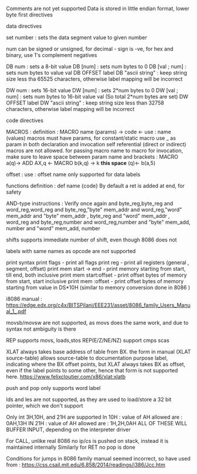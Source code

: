 Comments are not yet supported
Data is stored in little endian format, lower byte first
directives

data directives

set number : sets the data segment value to given number

num can be signed or unsigned, for decimal - sign is -ve, for hex and binary, use 1's complement negatives

DB num : sets a 8-bit value
DB \[num] : sets num bytes to 0
DB \[val ; num] : sets num bytes to value val
DB OFFSET label
DB "ascii string" : keep string size less tha 65525 characters, otherwise label mapping will be incorrect

DW num : sets 16-bit value
DW \[num] : sets 2\*num bytes to 0
DW \[val ; num] : sets num bytes to 16-bit value val (So total 2\*num bytes are set)
DW OFFSET label
DW "ascii string" : keep string size less than 32758 characters, otherwise label mapping will be incorrect

code directives

MACROS :
definition : MACRO name (params) -> code <-
use : name (values)
macros must have params, for constant/static macro use \_ as param in both declaration and invocation
self referential (direct or indirect) macros are not allowed.
for passing macro name to macro for invocation, make sure to leave space between param name and brackets :
MACRO a(q)-> ADD AX,q <- MACRO b(k,q) -> k **this space** (q)<- b(a,5)

offset :
use : offset name
only supported for data labels

functions
definition : def name {code}
By default a ret is added at end, for safety

AND-type instructions : Verify once again
and byte_reg,byte_reg
and word_reg,word_reg
and byte_reg,"byte" mem_addr
and word_reg,"word" mem_addr
and "byte" mem_addr , byte_reg
and "word" mem_addr , word_reg
and byte_reg,number
and word_reg,number
and "byte" mem_add, number
and "word" mem_add, number

shifts supports immediate number of shift, even though 8086 does not

labels with same names as opcode are not supported

print syntax
print flags - print all flags
print reg - print all registers (general , segment, offset)
print mem start -> end - print memory starting from start, till end, both inclusive
print mem start:offset - print offset bytes of memory from start, start inclusive
print mem :offset - print offset bytes of memory starting from value in DS\*10H (similar to memory conversion done in 8086 )

i8086 manual : https://edge.edx.org/c4x/BITSPilani/EEE231/asset/8086_family_Users_Manual_1_.pdf

movsb/movsw are not supported, as movs does the same work, and due to syntax not ambiguity is there

REP supports movs, loads,stos
REP(E/Z/NE/NZ) support cmps scas

XLAT always takes base address of table from BX. the form in manual (XLAT source-table) allows source-table to documentation purpose label, indicating where the BX offset points, but XLAT always takes BX as offset, even if the label points to some other, hence that form is not supported here. https://www.felixcloutier.com/x86/xlat:xlatb

push and pop only supports word label

lds and les are not supported, as they are used to load/store a 32 bit pointer, which we don't support

Only int 3H,10H, and 21H are supported
In 10H : value of AH allowed are : 0AH,13H
IN 21H : value of AH allowed are : 1H,2H,0AH
ALL OF THESE WILL BUFFER INPUT, depending on the interpreter driver

For CALL, unlike real 8086 no ip/cs is pushed on stack, instead it is maintained internally
Similarly for RET no pop is done

Conditions for jumps in 8086 family manual seemed incorrect, so have used from : https://css.csail.mit.edu/6.858/2014/readings/i386/Jcc.htm
